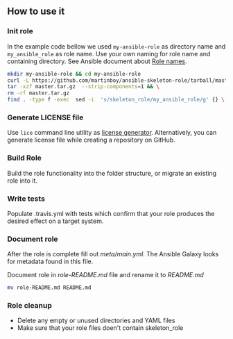## How to use it

### Init role

In the example code bellow we used `my-ansible-role` as directory name and `my_ansible_role` as role name. 
Use your own naming for role name and containing directory. See Ansible document about [Role names](https://galaxy.ansible.com/docs/contributing/creating_role.html#role-names). 

 ```bash
 mkdir my-ansible-role && cd my-ansible-role
 curl -L https://github.com/martinboy/ansible-skeleton-role/tarball/master -o master.tar.gz && \
 tar -xzf master.tar.gz  --strip-components=1 && \
 rm -rf master.tar.gz
 find . -type f -exec  sed -i  's/skeleton_role/my_ansible_role/g' {} \; 
 ```

### Generate LICENSE file

Use `lice` command line utility as [license generator](https://www.npmjs.com/package/lice). Alternatively, you can generate license file while creating a repository on GitHub.


### Build Role

Build the role functionality into the folder structure, or migrate an existing role into it.

### Write tests
Populate .travis.yml with tests which confirm that your role produces the desired effect on a target system.

### Document role

After the role is complete fill out *meta/main.yml*. The Ansible Galaxy looks for metadata found in this file.

Document role in *role-README.md* file and rename it to *README.md*
```bash
mv role-README.md README.md
```

### Role cleanup

- Delete any empty or unused directories and YAML files
- Make sure that your role files doen't contain skeleton_role